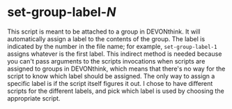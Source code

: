 set-group-label-_N_
=================

This script is meant to be attached to a group in DEVONthink.  It will automatically assign a label to the contents of the group.  The label is indicated by the number in the file name; for example, `set-group-label-1` assigns whatever is the first label.  This indirect method is needed because you can't pass arguments to the scripts invocations when scripts are assigned to groups in DEVONthink, which means that there's no way for the script to know which label should be assigned.  The only way to assign a specific label is if the script itself figures it out.  I chose to have different scripts for the different labels, and pick which label is used by choosing the appropriate script.
